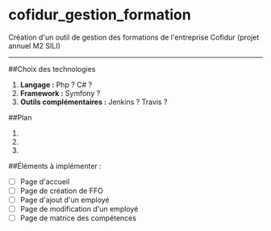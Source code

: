 # cofidur_gestion_formation
Création d'un outil de gestion des formations de l'entreprise Cofidur (projet annuel M2 SILI)

---

##Choix des technologies

1. **Langage :** Php ? C# ?
2. **Framework :** Symfony ?
3. **Outils complémentaires :** Jenkins ? Travis ?

##Plan

1. 
2. 
3. 

##Éléments à implémenter :
- [ ] Page d'accueil
- [ ] Page de création de FFO
- [ ] Page d'ajout d'un employé
- [ ] Page de modification d'un employé
- [ ] Page de matrice des compétences 
